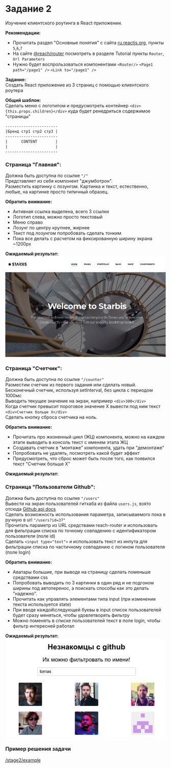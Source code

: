 # Задание 2

Изучение клиентского роутинга в React приложении.  

**Рекомендации:**  
- Прочитать раздел "Основные понятия" с сайта [ru.reactjs.org](https://ru.reactjs.org), пункты `5`,`6`,`7`
- На сайте [@reach/router](https://reach.tech/router) посмотреть в разделе Tutorial пункты `Router`, `Url Parameters`
- Нужно будет воспрользоваться компонентами `<Router/>` `<Page1 path="/page1" />` `<Link to="/page1" />`  

**Задание:**  
Создать React приложение из 3 страниц с помощью клиентского роутера   

**Общий шаблон:**   
Сделать меню с логотипом и предусмотреть контейнер `<div>{this.props.children}</div>` куда будет ренедриться содержимое "страницы"

```
-----------------------
|Бренд стр1 стр2 стр3 |
-----------------------
|      CONTENT        |
|                     |
-----------------------
```

### Страница "Главная":
Должна быть доступна по ссылке `"/"`  
Представляет из себя компонент "джумботрон".    
Разместить картинку с лозунгом. Картинка и текст, естественно, любые, на картинке просто типичный образец.    

**Обратить внимание:**
- Активная ссылка выделена, всего 3 ссылки  
- Логотип слева, можно просто текстовый  
- Меню справо  
- Лозунг по центру крупнее, жирнее
- Текст под лозунгом попробовать сделать тонким
- Пока все делать с расчетом на фиксированную ширину экрана ~1200px

**Ожидаемый результат:**  
![](jumbo.png)

### Страница "Счетчик":
Должна быть доступна по ссылке `"/counter"`  
Разместим счетчик из первого задания или сделать новый.  
Бесконечный счетчик, используя setInterval, без цикла с периодом 1000мс    
Выводить текущее значение на экран, например `<div>300</div>`  
Когда счетчик превысит пороговое значение Х вывести под ним текст `<div>Счетчик больше Х</div>`  
Сделать кнопку сброса счетчика на ноль.  

**Обратить внимание:**  
- Прочитать про жизненный цикл (ЖЦ) компонента, можно на каждом этапе выводить в консоль текст с именем этапа ЖЦ
- Создавать счетчик в "монтаже" компонента, удать при "демонтаже"
- Попробовать не удалять, посмотреть какой будет эффект 
- Предусмотреть, что сброс может быть после того, как появился текст "Счетчик больше Х"

**Ожидаемый результат:**

### Страница "Пользователи Github":
Должна быть доступна по ссылке `"/users"`  
Вывести на экран пользователей гитхаба из файла `users.js`, взято отсюда [Github api docs](https://developer.github.com/v3/users/#get-all-users)  
Сделать возможность использования параметра, записываемого пока в ручную в url `"/users?id=37"`  
Прочитать параметр из URL средствами reach-router и использовать для фильтрации списка по точному совпадению с идентификатором пользователя (поле id)  
Сделать `<input type="text">` и использовать текст из инпута для фильтрации списка по частичному совпадению с логином пользователя (поле login)  

**Обратить внимание:** 
- Аватары большие, при выводе на страницу сделать поменьше средствами css 
- Попробовать выводить по 3 картинки в один ряд и не подгоном ширины под автоперенос, а поискать способы как это делать "надежно".
- Прочитать как управлять элементами типа input (при изменении текста используется state)
- При вводе каждой\следующей буквы в input список пользователей будет сразу меняться, чтобы удовлетворять фильтру
- Можно поменять в списке пользователей текст в поле login, чтобы фильтр интересней работал 

**Ожидаемый результат:**  
![](3cols.png)

### Пример решения задачи

[/stage2/example](/stage2/example/readme.md) 

